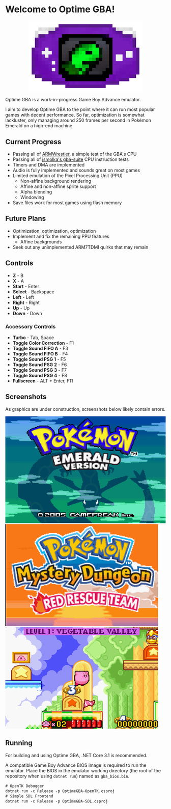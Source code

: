 
# Welcome to Optime GBA!

<div align="center">
<img width="360px" src="img/icon-condensed.png">
</div>

Optime GBA is a work-in-progress Game Boy Advance emulator.  

I aim to develop Optime GBA to the point where it can run most popular games with decent performance.
So far, optimization is somewhat lackluster, only managing around 250 frames
per second in Pokémon Emerald on a high-end machine.

## Current Progress
 - Passing all of [ARMWrestler](https://github.com/destoer/armwrestler-gba-fixed), a simple test of the GBA's CPU
 - Passing all of [jsmolka's gba-suite](https://github.com/jsmolka/gba-suite) CPU instruction tests
 - Timers and DMA are implemented
 - Audio is fully implemented and sounds great on most games
 - Limited emulation of the Pixel Processing Unit (PPU)
    - Non-affine background rendering
    - Affine and non-affine sprite support
    - Alpha blending
    - Windowing
 - Save files work for most games using flash memory

## Future Plans
 - Optimization, optimization, optimization
 - Implement and fix the remaining PPU features
    - Affine backgrounds
 - Seek out any unimplemented ARM7TDMI quirks that may remain

## Controls
 - **Z** - B
 - **X** - A
 - **Start** - Enter
 - **Select** - Backspace
 - **Left** - Left
 - **Right** - Right
 - **Up** - Up
 - **Down** - Down

### Accessory Controls
 - **Turbo** - Tab, Space
 - **Toggle Color Correction** - F1
 - **Toggle Sound FIFO A** - F3
 - **Toggle Sound FIFO B** - F4
 - **Toggle Sound PSG 1** - F5
 - **Toggle Sound PSG 2** - F6
 - **Toggle Sound PSG 3** - F7
 - **Toggle Sound PSG 4** - F8
 - **Fullscreen** - ALT + Enter, F11


## Screenshots

As graphics are under construction, screenshots below likely contain errors.

![Pokémon Emerald](/img/emerald.png)
![Pokémon Mystery Dungeon: Red Rescue Team](/img/pmd.png)
![Kirby: Nightmare in Dreamland](/img/kirby_nightmare_in_dreamland.png)

## Running

For building and using Optime GBA, .NET Core 3.1 is recommended. 

A compatible Game Boy Advance BIOS image is required to run the emulator. Place the BIOS in the emulator working directory (the root of the repository when using `dotnet run`) named as `gba_bios.bin`. 

```
# OpenTK Debugger
dotnet run -c Release -p OptimeGBA-OpenTK.csproj
# Simple SDL Frontend 
dotnet run -c Release -p OptimeGBA-SDL.csproj
```
